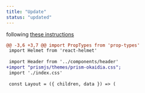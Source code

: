 ```yaml
---
title: "Update"
status: "updated"
---
```

following [these instructions](https://www.gatsbyjs.org/packages/gatsby-remark-prismjs/)
```diff
@@ -3,6 +3,7 @@ import PropTypes from 'prop-types'
 import Helmet from 'react-helmet'
 
 import Header from '../components/header'
+import "prismjs/themes/prism-okaidia.css";
 import './index.css'
 
 const Layout = ({ children, data }) => (
```